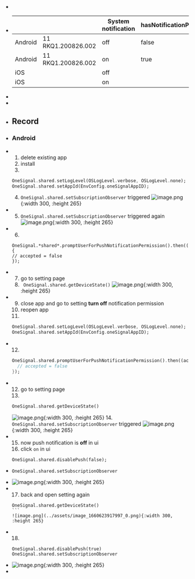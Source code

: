-
- |||System notification|hasNotificationPermission|pushDisabled|subscribed|notificationPermissionStatus|
  |--|--|--|--|--|--|--|
  |Android|11 RKQ1.200826.002|off|false|true|false|null|
  |Android|11 RKQ1.200826.002|on|true|false|true|null|
  |iOS||off|||||
  |iOS||on|||||
-
-
- ## Record
- ### Android
- 1. delete existing app
  2. install
  3. 
  ```dart
  OneSignal.shared.setLogLevel(OSLogLevel.verbose, OSLogLevel.none);
  OneSignal.shared.setAppId(EnvConfig.oneSignalAppID);
  ```
  4. `OneSignal.shared.setSubscriptionObserver` triggered
  ![image.png](../assets/image_1660621311388_0.png){:width 300, :height 265}
- 5. `OneSignal.shared.setSubscriptionObserver` triggered again
  ![image.png](../assets/image_1660621536789_0.png){:width 300, :height 265}
- 6. 
  ```
  OneSignal.*shared*.promptUserForPushNotificationPermission().then((accepted) {
  // accepted = false
  });
  ```
- 7. go to setting page
  8. ` OneSignal.shared.getDeviceState()`
  ![image.png](../assets/image_1660621748611_0.png){:width 300, :height 265}
- 9. close app and go to setting **turn off** notification permission
  10. reopen app
  11. 
  ```dart
  OneSignal.shared.setLogLevel(OSLogLevel.verbose, OSLogLevel.none);
  OneSignal.shared.setAppId(EnvConfig.oneSignalAppID);
  ```
- 12. 
  ```dart
  OneSignal.shared.promptUserForPushNotificationPermission().then((accepted) {
  	// accepted = false
  });
  ```
- 12. go to setting page
  13. 
  ```dart
  OneSignal.shared.getDeviceState()
  ```
  ![image.png](../assets/image_1660623596994_0.png){:width 300, :height 265}
  14. `OneSignal.shared.setSubscriptionObserver` triggered
  ![image.png](../assets/image_1660622531311_0.png){:width 300, :height 265}
- 15. now push notification is **off** in ui
  16. click `on` in ui
  ```
  OneSignal.shared.disablePush(false);
  ```
- ```
  OneSignal.shared.setSubscriptionObserver
  ```
- ![image.png](../assets/image_1660623808500_0.png){:width 300, :height 265}
- 17. back and open setting again
  ````
  OneSignal.shared.getDeviceState()
  ```
  ![image.png](../assets/image_1660623917997_0.png){:width 300, :height 265}
- 18.
  ```
  OneSignal.shared.disablePush(true)
  OneSignal.shared.setSubscriptionObserver
  ```
- ![image.png](../assets/image_1660624005477_0.png){:width 300, :height 265}
-